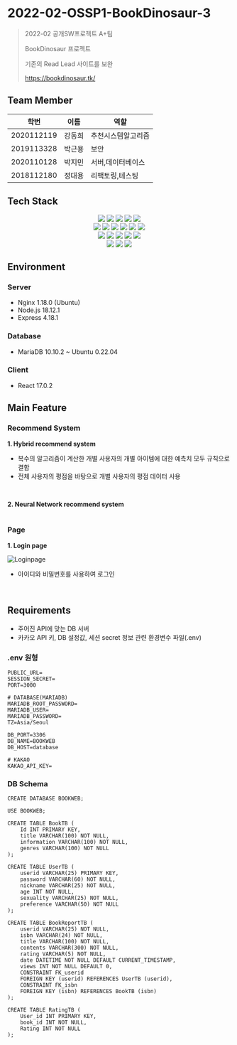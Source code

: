 # 2022-02-OSSP1-BookDinosaur-3


> 2022-02 공개SW프로젝트 A+팀
> 
> BookDinosaur 프로젝트
> 
> 기존의 Read Lead 사이트를 보완
>
> https://bookdinosaur.tk/




## Team Member

|학번|이름|역할|
|------|---|---|
|2020112119|강동희|추천시스템알고리즘|
|2019113328|박근용|보안|
|2020110128|박지민|서버,데이터베이스|
|2018112180|정대용|리팩토링,테스팅|




## Tech Stack

<div align=center>
  <img src="https://img.shields.io/badge/Ubuntu-E95420?style=for-the-badge&logo=Ubuntu&logoColor=black">
  <img src="https://img.shields.io/badge/oracle cloud-F80000?style=for-the-badge&logo=oracle&logoColor=white">
  <img src="https://img.shields.io/badge/docker-2496ED?style=for-the-badge&logo=docker&logoColor=white">
  <img src="https://img.shields.io/badge/nginx-009639?style=for-the-badge&logo=nginx&logoColor=white">
  <img src="https://img.shields.io/badge/Let's Encrypt-003A70?style=for-the-badge&logo=Let's Encrypt&logoColor=white">
  <br>
  
  <img src="https://img.shields.io/badge/html5-E34F26?style=for-the-badge&logo=html5&logoColor=white">
  <img src="https://img.shields.io/badge/css-1572B6?style=for-the-badge&logo=css3&logoColor=white">
  <img src="https://img.shields.io/badge/javascript-F7DF1E?style=for-the-badge&logo=javascript&logoColor=black">
  <img src="https://img.shields.io/badge/React-61DAFB?style=for-the-badge&logo=React&logoColor=black">
  <img src="https://img.shields.io/badge/MUI-2196F3?style=for-the-badge&logo=MUI&logoColor=white">
  <img src="https://img.shields.io/badge/Express-000000?style=for-the-badge&logo=Express&logoColor=white">
  <br>

  <img src="https://img.shields.io/badge/python-3776AB?style=for-the-badge&logo=python&logoColor=white">
  <img src="https://img.shields.io/badge/Node.js-339933?style=for-the-badge&logo=Node.js&logoColor=white">
  <img src="https://img.shields.io/badge/scikitlearn-F7931E?style=for-the-badge&logo=scikit-learn&logoColor=white">
  <img src="https://img.shields.io/badge/MariaDB-003545?style=for-the-badge&logo=MariaDB&logoColor=white">
  <img src="https://img.shields.io/badge/KakaoAPI-FFCD00?style=for-the-badge&logo=Kakao&logoColor=black">
  <br>

  <img src="https://img.shields.io/badge/Visual Studio Code-007ACC?style=for-the-badge&logo=Visual Studio Code&logoColor=white">
  <img src="https://img.shields.io/badge/git-F05032?style=for-the-badge&logo=git&logoColor=white">
  <img src="https://img.shields.io/badge/github-181717?style=for-the-badge&logo=github&logoColor=white">
</div>




## Environment

### Server
- Nginx 1.18.0 (Ubuntu)
- Node.js 18.12.1
- Express 4.18.1

### Database
- MariaDB 10.10.2 ~ Ubuntu 0.22.04 

### Client
- React 17.0.2




## Main Feature

### Recommend System

**1. Hybrid recommend system**
- 복수의 알고리즘이 계산한 개별 사용자의 개별 아이템에 대한 예측치 모두 규칙으로 결합
- 전체 사용자의 평점을 바탕으로 개별 사용자의 평점 데이터 사용
<br>

**2. Neural Network recommend system**
<br>
<br>
### Page
**1. Login page**

![Loginpage](https://user-images.githubusercontent.com/83688807/173960048-0095d697-658e-4765-8e64-bbf409d9fe81.PNG)
- 아이디와 비밀번호를 사용하여 로그인
<br>

## Requirements

-   주어진 API에 맞는 DB 서버
-   카카오 API 키, DB 설정값, 세션 secret 정보 관련 환경변수 파일(.env)

### .env 원형

```
PUBLIC_URL=
SESSION_SECRET=
PORT=3000

# DATABASE(MARIADB)
MARIADB_ROOT_PASSWORD=
MARIADB_USER=
MARIADB_PASSWORD=
TZ=Asia/Seoul

DB_PORT=3306
DB_NAME=BOOKWEB
DB_HOST=database

# KAKAO
KAKAO_API_KEY=
```

### DB Schema

```
CREATE DATABASE BOOKWEB;

USE BOOKWEB;

CREATE TABLE BookTB (
    Id INT PRIMARY KEY,
    title VARCHAR(100) NOT NULL,
    information VARCHAR(100) NOT NULL,
    genres VARCHAR(100) NOT NULL
);

CREATE TABLE UserTB (
    userid VARCHAR(25) PRIMARY KEY,
    password VARCHAR(60) NOT NULL,
    nickname VARCHAR(25) NOT NULL,
    age INT NOT NULL,
    sexuality VARCHAR(25) NOT NULL,
    preference VARCHAR(50) NOT NULL
);

CREATE TABLE BookReportTB (
    userid VARCHAR(25) NOT NULL,
    isbn VARCHAR(24) NOT NULL,
    title VARCHAR(100) NOT NULL,
    contents VARCHAR(300) NOT NULL,
    rating VARCHAR(5) NOT NULL,
    date DATETIME NOT NULL DEFAULT CURRENT_TIMESTAMP,
    views INT NOT NULL DEFAULT 0,
    CONSTRAINT FK_userid
    FOREIGN KEY (userid) REFERENCES UserTB (userid),
    CONSTRAINT FK_isbn
    FOREIGN KEY (isbn) REFERENCES BookTB (isbn)
);

CREATE TABLE RatingTB (
    User_id INT PRIMARY KEY,
    book_id INT NOT NULL,
    Rating INT NOT NULL
);
```
